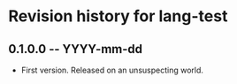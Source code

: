 # Revision history for lang-test

## 0.1.0.0 -- YYYY-mm-dd

* First version. Released on an unsuspecting world.
